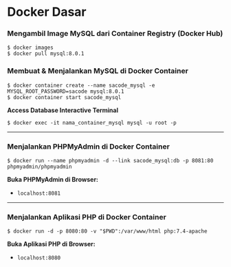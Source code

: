 # Docker Dasar

### Mengambil Image MySQL dari Container Registry (Docker Hub)

```
$ docker images
$ docker pull mysql:8.0.1
```

### Membuat & Menjalankan MySQL di Docker Container

```
$ docker container create --name sacode_mysql -e MYSQL_ROOT_PASSWORD=sacode mysql:8.0.1
$ docker container start sacode_mysql
```

**Access Database Interactive Terminal**

```
$ docker exec -it nama_container_mysql mysql -u root -p
```

---

### Menjalankan PHPMyAdmin di Docker Container

```
$ docker run --name phpmyadmin -d --link sacode_mysql:db -p 8081:80 phpmyadmin/phpmyadmin
```

**Buka PHPMyAdmin di Browser:** 

- ```localhost:8081```

---

### Menjalankan Aplikasi PHP di Docker Container

```
$ docker run -d -p 8080:80 -v "$PWD":/var/www/html php:7.4-apache
```

**Buka Aplikasi PHP di Browser:** 

- ```localhost:8080```